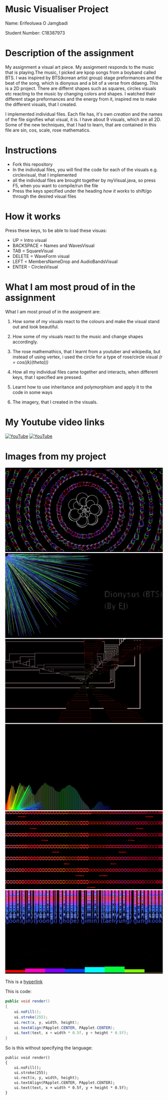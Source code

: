 # Music Visualiser Project

Name: Erifeoluwa O Jamgbadi

Student Number:  C18387973

# Description of the assignment
My assignment a visual art piece. My assignment responds to the music that is playing.The music, I picked are kpop songs from a boyband called BTS. I was inspired by BTS(korean artist group) stage preformances and the beat of the song, which is dionysus and a bit of a verse from ddaeng. This is a 2D project.  There are differnt shapes such as squares, circles visuals etc reacting to the music by changing colors and shapes. I watched their different stage preformances and the energy from it, inspired me to make the different visuals, that I created.

I implemented individual files. Each file has, it's own *creation* and the names of the file signifies what visual, it is. I have about 9 visuals, which are all 2D. Some of the new techniques, that I had to learn, that are contained in this file are sin, cos, scale, rose mathematics.

# Instructions
- Fork this repository 
- In the individual files, you will find the code for each of the visuals e.g. circlevisual, that I implemented 
- all the individual files are brought together by myVisual.java, so press F5, when you want to compile/run the file
- Press the keys specified under the heading *how it works* to shift/go through the desired visual files


# How it works
Press these keys,  to be able to load these visuas:
- UP = Intro visual
- BACKSPACE = Names and WavesVisual 
- TAB = SquareVisual
- DELETE = WaveForm visual
- LEFT = MembersNameDrop and AudioBandsVisual
- ENTER - CirclesVisual


# What I am most proud of in the assignment
What I am most proud of in the assigment are:
1. How some of my visuals react to the colours and make the visual stand out and look beautiful.

1. How some of my visuals react to the music and change shapes accordingly.

1. The rose mathemathics, that I learnt from a youtuber and wikipedia, but instead of using vertex, i used the circle for a type of rose/circle visual *(r = cos((k)(theta)))*

1. How all my individual files came together and interacts, when different keys, that I specified are pressed.

1. Learnt how to use inheritance and polymorphism and apply it to the code in some ways

1. The imagery, that I created in the visuals.



# My Youtube video links
[![YouTube](http://img.youtube.com/vi/OoKRbQnLbT4/0.jpg)](https://youtu.be/OoKRbQnLbT4)
[![YouTube](http://img.youtube.com/vi/WUqwepm9zbQ/0.jpg)](https://youtu.be/WUqwepm9zbQ)

# Images from my project

![An image](images/CircleVisual.png)
![An image](images/Intro.png)
![An image](images/SquareVisual.png)
![An image](images/Waveform.png)
![An image](images/wavesandname.png)
![An image](images/audiobands.png)


This is a [hyperlink](http://bryanduggan.org)


This is code:

```Java
public void render()
{
	ui.noFill();
	ui.stroke(255);
	ui.rect(x, y, width, height);
	ui.textAlign(PApplet.CENTER, PApplet.CENTER);
	ui.text(text, x + width * 0.5f, y + height * 0.5f);
}
```

So is this without specifying the language:

```
public void render()
{
	ui.noFill();
	ui.stroke(255);
	ui.rect(x, y, width, height);
	ui.textAlign(PApplet.CENTER, PApplet.CENTER);
	ui.text(text, x + width * 0.5f, y + height * 0.5f);
}
```
